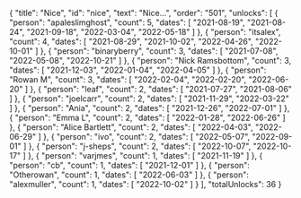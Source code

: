 {
  "title": "Nice",
  "id": "nice",
  "text": "Nice…",
  "order": "501",
  "unlocks": [
    {
      "person": "apaleslimghost",
      "count": 5,
      "dates": [
        "2021-08-19",
        "2021-08-24",
        "2021-09-18",
        "2022-03-04",
        "2022-05-18"
      ]
    },
    {
      "person": "itsalex",
      "count": 4,
      "dates": [
        "2021-08-29",
        "2021-10-02",
        "2022-04-26",
        "2022-10-01"
      ]
    },
    {
      "person": "binaryberry",
      "count": 3,
      "dates": [
        "2021-07-08",
        "2022-05-08",
        "2022-10-21"
      ]
    },
    {
      "person": "Nick Ramsbottom",
      "count": 3,
      "dates": [
        "2021-12-03",
        "2022-01-04",
        "2022-04-05"
      ]
    },
    {
      "person": "Rowan M",
      "count": 3,
      "dates": [
        "2022-02-04",
        "2022-02-20",
        "2022-06-20"
      ]
    },
    {
      "person": "leaf",
      "count": 2,
      "dates": [
        "2021-07-27",
        "2021-08-06"
      ]
    },
    {
      "person": "joelcarr",
      "count": 2,
      "dates": [
        "2021-11-29",
        "2022-03-22"
      ]
    },
    {
      "person": "Ania",
      "count": 2,
      "dates": [
        "2021-12-26",
        "2022-07-01"
      ]
    },
    {
      "person": "Emma L",
      "count": 2,
      "dates": [
        "2022-01-28",
        "2022-06-26"
      ]
    },
    {
      "person": "Alice Bartlett",
      "count": 2,
      "dates": [
        "2022-04-03",
        "2022-06-29"
      ]
    },
    {
      "person": "ivo",
      "count": 2,
      "dates": [
        "2022-05-07",
        "2022-09-01"
      ]
    },
    {
      "person": "j-sheps",
      "count": 2,
      "dates": [
        "2022-10-07",
        "2022-10-17"
      ]
    },
    {
      "person": "varjmes",
      "count": 1,
      "dates": [
        "2021-11-19"
      ]
    },
    {
      "person": "cb",
      "count": 1,
      "dates": [
        "2021-12-01"
      ]
    },
    {
      "person": "Otherowan",
      "count": 1,
      "dates": [
        "2022-06-03"
      ]
    },
    {
      "person": "alexmuller",
      "count": 1,
      "dates": [
        "2022-10-02"
      ]
    }
  ],
  "totalUnlocks": 36
}